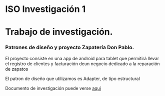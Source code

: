 # ISO Investigación 1

<h1>Trabajo de investigación.</h1>
<h3>Patrones de diseño y proyecto Zapatería Don Pablo.</h3>
<p>El proyecto consiste en una app de android para tablet que permitirá llevar el registro de clientes y facturación deun negocio dedicado a la reparación de zapatos</p>

<p>El patron de diseño que utilizamos es Adapter, de tipo estructural</p>

Documento de investigación puede verse [aquí](https://drive.google.com/file/d/13lLk0UIPwSC_wwHNMwhoWcjAL9a9Bk-D/view?usp=sharing)
